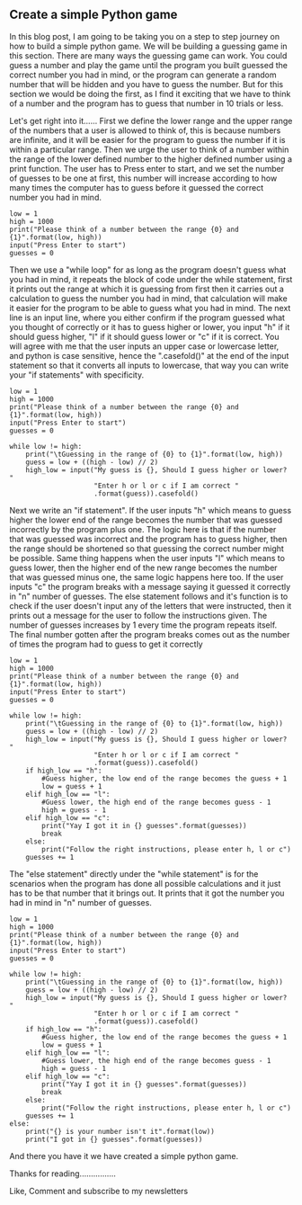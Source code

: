 ## Create a simple Python game

In this blog post, I am going to be taking you on a step to step journey on how to build a simple python game. We will be building a guessing game in this section. There are many ways the guessing game can work. You could guess a number and play the game until the program you built guessed the correct number you had in mind, or the program can generate a random number that will be hidden and you have to guess the number. But for this section we would be doing the first, as I find it exciting that we have to think of a number and the program has to guess that number in 10 trials or less.

Let's get right into it......
First we define the lower range and the upper range of the numbers that a user is allowed to think of, this is because numbers are infinite, and it will be easier for the program to guess the number if it is within a particular range. Then we urge the user to think of a number within the range of the lower defined number to the higher defined number using a print function. The user has to Press enter to start, and we set the number of guesses to be one at first, this number will increase according to how many times the computer has to guess before it guessed the correct number you had in mind.


```
low = 1
high = 1000
print("Please think of a number between the range {0} and {1}".format(low, high))
input("Press Enter to start")
guesses = 0

``` 


Then we use a "while loop" for as long as the program doesn't guess what you had in mind, it repeats the block of code under the while statement, first it prints out the range at which it is guessing from first then it carries out a calculation to guess the number you had in mind, that calculation will make it easier for the program to be able to guess what you had in mind. The next line is an input line, where you either confirm if the program guessed what you thought of correctly or it has to guess higher or lower, you input "h" if it should guess higher, "l" if it should guess lower or "c" if it is correct. You will agree with me that the user inputs an upper case or lowercase letter, and python is case sensitive, hence the ".casefold()" at the end of the input statement so that it converts all inputs to lowercase, that way you can write your "if statements" with specificity.


```
low = 1
high = 1000
print("Please think of a number between the range {0} and {1}".format(low, high))
input("Press Enter to start")
guesses = 0

while low != high:
    print("\tGuessing in the range of {0} to {1}".format(low, high))
    guess = low + ((high - low) // 2)
    high_low = input("My guess is {}, Should I guess higher or lower? "
                     "Enter h or l or c if I am correct "
                     .format(guess)).casefold()

``` 



Next we write an "if statement". If the user inputs "h" which means to guess higher the lower end of the range becomes the number that was guessed incorrectly by the program plus one. The logic here is that if the number that was guessed was incorrect and the program has to guess higher, then the range should be shortened so that guessing the correct number might be possible. Same thing happens when the user inputs "l" which means to guess lower, then the higher end of the new range becomes the number that was guessed minus one, the same logic happens here too. If the user inputs "c" the program breaks with a message saying it guessed it correctly in "n" number of guesses. The else statement follows and it's function is to check if the user doesn't input any of the letters that were instructed, then it prints out a message for the user to follow the instructions given. The number of guesses increases by 1 every time the program repeats itself. The final number gotten after the program breaks comes out as the number of times the program had to guess to get it correctly


```
low = 1
high = 1000
print("Please think of a number between the range {0} and {1}".format(low, high))
input("Press Enter to start")
guesses = 0

while low != high:
    print("\tGuessing in the range of {0} to {1}".format(low, high))
    guess = low + ((high - low) // 2)
    high_low = input("My guess is {}, Should I guess higher or lower? "
                     "Enter h or l or c if I am correct "
                     .format(guess)).casefold()
    if high_low == "h":
        #Guess higher, the low end of the range becomes the guess + 1
        low = guess + 1
    elif high_low == "l":
        #Guess lower, the high end of the range becomes guess - 1
        high = guess - 1
    elif high_low == "c":
        print("Yay I got it in {} guesses".format(guesses))
        break
    else:
        print("Follow the right instructions, please enter h, l or c")
    guesses += 1

``` 


The "else statement" directly under the "while statement" is for the scenarios when the program has done all possible calculations and it just has to be that number that it brings out. It prints that it got the number you had in mind in "n" number of guesses.


```
low = 1
high = 1000
print("Please think of a number between the range {0} and {1}".format(low, high))
input("Press Enter to start")
guesses = 0

while low != high:
    print("\tGuessing in the range of {0} to {1}".format(low, high))
    guess = low + ((high - low) // 2)
    high_low = input("My guess is {}, Should I guess higher or lower? "
                     "Enter h or l or c if I am correct "
                     .format(guess)).casefold()
    if high_low == "h":
        #Guess higher, the low end of the range becomes the guess + 1
        low = guess + 1
    elif high_low == "l":
        #Guess lower, the high end of the range becomes guess - 1
        high = guess - 1
    elif high_low == "c":
        print("Yay I got it in {} guesses".format(guesses))
        break
    else:
        print("Follow the right instructions, please enter h, l or c")
    guesses += 1
else:
    print("{} is your number isn't it".format(low))
    print("I got in {} guesses".format(guesses))
``` 


And there you have it we have created a simple python game.

Thanks for reading................

Like, Comment and subscribe to my newsletters



